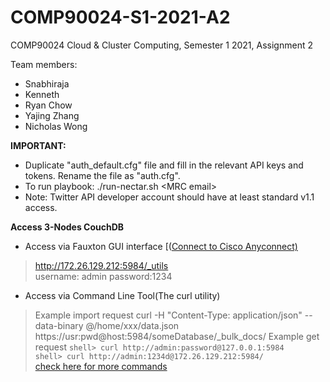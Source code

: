 # COMP90024-S1-2021-A2
COMP90024 Cloud &amp; Cluster Computing, Semester 1 2021, Assignment 2

Team members:
- Snabhiraja
- Kenneth 
- Ryan Chow
- Yajing Zhang
- Nicholas Wong

<b>IMPORTANT:</b>
- Duplicate "auth_default.cfg" file and fill in the relevant API keys and tokens. Rename the file as "auth.cfg".
- To run playbook: ./run-nectar.sh &lt;MRC email&gt;
- Note: Twitter API developer account should have at least standard v1.1 access.


<b>Access 3-Nodes CouchDB</b>
- Access via Fauxton GUI interface [([Connect to Cisco Anyconnect)](https://studentit.unimelb.edu.au/wireless-vpn/vpn)
>http://172.26.129.212:5984/_utils<br/>
>username: admin 
password:1234

- Access via Command Line Tool(The curl utility)
>Example import request
curl -H "Content-Type: application/json" --data-binary @/home/xxx/data.json https://usr:pwd@host:5984/someDatabase/_bulk_docs/
>Example get request
`shell> curl http://admin:password@127.0.0.1:5984`<br/>
`shell> curl http://admin:1234d@172.26.129.212:5984/`<br/>
[check here for more commands](https://docs.couchdb.org/en/stable/intro/curl.html)

